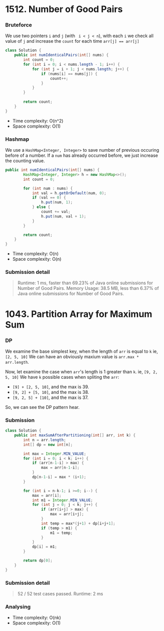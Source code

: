 # 1512. Number of Good Pairs

### Bruteforce
We use two pointers `i` and `j` (with ` i < j < n`), with each `i` we check all value of `j` and increase the `count` for each time `arr[j] == arr[j]`

```java
class Solution {
    public int numIdenticalPairs(int[] nums) {
        int count = 0;
        for (int i = 0; i < nums.length - 1; i++) {
            for (int j = i + 1; j < nums.length; j++) {
                if (nums[i] == nums[j]) {
                    count++;
                }
            }
        }
        
        return count;
    }
}
```

- Time complexity: O(n^2)
- Space complexity: O(1)

### Hashmap

We use a `HashMap<Integer, Integer>` to save number of previous occuring before of a number.
If a `num` has already occurred before, we just increase the counting value.

```java
public int numIdenticalPairs(int[] nums) {
        HashMap<Integer, Integer> h = new HashMap<>();
        int count = 0;

        for (int num : nums) {
            int val = h.getOrDefault(num, 0);
            if (val == 0) {
                h.put(num, 1);
            } else {
                count += val;
                h.put(num, val + 1);
            }
        }

        return count;
    }
}
```

- Time complexity: O(n)
- Space complexity: O(n)

### Submission detail

> Runtime: 1 ms, faster than 69.23% of Java online submissions for Number of Good Pairs.
> Memory Usage: 38.5 MB, less than 6.37% of Java online submissions for Number of Good Pairs.

# 1043. Partition Array for Maximum Sum

### DP

We examine the base simplest key, when the length of `arr` is equal to `k`
ie, `[2, 5, 10]`
We can have an obviously maxium value is `arr.max * arr.length`.

Now, let examine the case when `arr`'s length is 1 greater than `k`.
ie, `[9, 2, 5, 10]`
We have `k` possible cases when spliting the `arr`:

- `[9] + [2, 5, 10]`, and the max is 39.
- `[9, 2] + [5, 10]`, and the max is 38.
- `[9, 2, 5] + [10]`, and the max is 37.

So, we can see the DP pattern hear.

### Submission
```java
class Solution {
    public int maxSumAfterPartitioning(int[] arr, int k) {
        int n = arr.length;
        int[] dp = new int[n];

        int max = Integer.MIN_VALUE;
        for (int i = 0; i < k; i++) {
            if (arr[n-1-i] > max) {
                max = arr[n-1-i];
            }
            dp[n-1-i] = max * (i+1);
        }

        for (int i = n-k-1; i >=0; i--) {
            max = arr[i];
            int m1 = Integer.MIN_VALUE;
            for (int j = 0; j < k; j++) {
                if (arr[i+j] > max) {
                    max = arr[i+j];
                }
                int temp = max*(j+1) + dp[i+j+1];
                if (temp > m1) {
                    m1 = temp;
                }
            }
            dp[i] = m1;
        }

        return dp[0];
    }
}
```

### Submission detail

> 52 / 52 test cases passed.
> Runtime: 2 ms

### Analysing
- Time complexity: O(nk)
- Space complexity: O(1)

